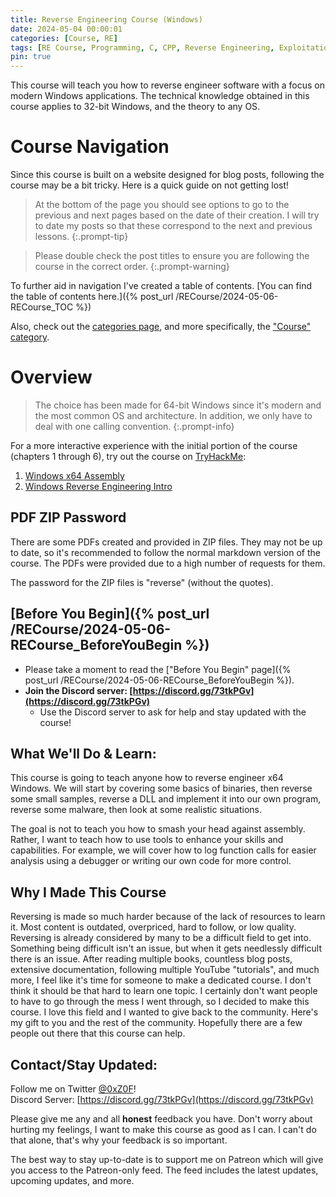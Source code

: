 ```yaml
---
title: Reverse Engineering Course (Windows)
date: 2024-05-04 00:00:01
categories: [Course, RE]
tags: [RE Course, Programming, C, CPP, Reverse Engineering, Exploitation, Windows]
pin: true
---
```


This course will teach you how to reverse engineer software with a focus on modern Windows applications. The technical knowledge obtained in this course applies to 32-bit Windows, and the theory to any OS.

# Course Navigation

Since this course is built on a website designed for blog posts, following the course may be a bit tricky. Here is a quick guide on not getting lost!

> At the bottom of the page you should see options to go to the previous and next pages based on the date of their creation. I will try to date my posts so that these correspond to the next and previous lessons.
{:.prompt-tip}

> Please double check the post titles to ensure you are following the course in the correct order.
{:.prompt-warning}

To further aid in navigation I've created a table of contents. [You can find the table of contents here.]({% post_url /RECourse/2024-05-06-RECourse_TOC %})

Also, check out the [categories page](/categories), and more specifically, the ["Course" category](/categories/Course).

# Overview

> The choice has been made for 64-bit Windows since it's modern and the most common OS and architecture. In addition, we only have to deal with one calling convention.
{:.prompt-info}

For a more interactive experience with the initial portion of the course (chapters 1 through 6), try out the course on [TryHackMe](https://tryhackme.com/):
1. [Windows x64 Assembly](https://tryhackme.com/room/win64assembly)
2. [Windows Reverse Engineering Intro](https://tryhackme.com/room/windowsreversingintro)

## PDF ZIP Password

There are some PDFs created and provided in ZIP files. They may not be up to date, so it's recommended to follow the normal markdown version of the course. The PDFs were provided due to a high number of requests for them.

The password for the ZIP files is "reverse" (without the quotes).

## [Before You Begin]({% post_url /RECourse/2024-05-06-RECourse_BeforeYouBegin %})

* Please take a moment to read the ["Before You Begin" page]({% post_url /RECourse/2024-05-06-RECourse_BeforeYouBegin %}).
* **Join the Discord server: [https://discord.gg/73tkPGv](https://discord.gg/73tkPGv)**
    * Use the Discord server to ask for help and stay updated with the course!

## What We'll Do & Learn:
This course is going to teach anyone how to reverse engineer x64 Windows. We will start by covering some basics of binaries, then reverse some small samples, reverse a DLL and implement it into our own program, reverse some malware, then look at some realistic situations.

The goal is not to teach you how to smash your head against assembly. Rather, I want to teach how to use tools to enhance your skills and capabilities. For example, we will cover how to log function calls for easier analysis using a debugger or writing our own code for more control.

## Why I Made This Course
Reversing is made so much harder because of the lack of resources to learn it. Most content is outdated, overpriced, hard to follow, or low quality. Reversing is already considered by many to be a difficult field to get into. Something being difficult isn't an issue, but when it gets needlessly difficult there is an issue. After reading multiple books, countless blog posts, extensive documentation, following multiple YouTube "tutorials", and much more, I feel like it's time for someone to make a dedicated course. I don't think it should be that hard to learn one topic. I certainly don't want people to have to go through the mess I went through, so I decided to make this course. I love this field and I wanted to give back to the community. Here's my gift to you and the rest of the community. Hopefully there are a few people out there that this course can help.

## Contact/Stay Updated:
Follow me on Twitter [@0xZ0F](https://twitter.com/0xZ0F)!  
Discord Server: [https://discord.gg/73tkPGv](https://discord.gg/73tkPGv)  

Please give me any and all **honest** feedback you have. Don't worry about hurting my feelings, I want to make this course as good as I can. I can't do that alone, that's why your feedback is so important.

The best way to stay up-to-date is to support me on Patreon which will give you access to the Patreon-only feed. The feed includes the latest updates, upcoming updates, and more.